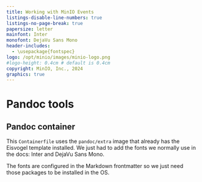 ```yaml
---
title: Working with MinIO Events
listings-disable-line-numbers: true
listings-no-page-break: true
papersize: letter
mainfont: Inter
monofont: DejaVu Sans Mono
header-includes:
  - \usepackage{fontspec}
logo: /opt/minio/images/minio-logo.png
#logo-height: 0.4cm # default is 0.4cm
copyright: MinIO, Inc., 2024
graphics: true
---
```


# Pandoc tools

## Pandoc container

This `Containerfile` uses the `pandoc/extra` image that already has the Eisvogel template installed.
We just had to add the fonts we normally use in the docs: Inter and DejaVu Sans Mono.

The fonts are configured in the Markdown frontmatter so we just need those packages to be installed in the OS.
